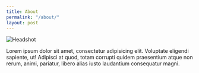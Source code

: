 ```yaml
---
title: About
permalink: "/about/"
layout: post
---
```


<img class="is-4-lg circle" src='{{ "/assets/imgs/headshot.jpg" | prepend:site.baseurl }}' alt="Headshot">

Lorem ipsum dolor sit amet, consectetur adipisicing elit. Voluptate eligendi sapiente, ut! Adipisci at quod, totam corrupti quidem praesentium atque non rerum, animi, pariatur, libero alias iusto laudantium consequatur magni.
